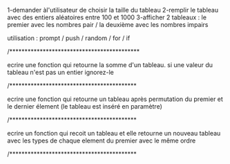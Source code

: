 ﻿1-demander àl'utilisateur de choisir la taille du tableau
2-remplir le tableau avec des entiers aléatoires entre 100 et 1000
3-afficher 2 tableaux :
le premier avec les nombres pair / la deuxième avec les nombres impairs

utilisation : prompt / push / random / for / if



/*******************************************

ecrire une fonction qui retourne la somme d'un tableau. si une valeur du tableau n'est pas un entier ignorez-le

/******************************************

ecrire une fonction qui retourne un tableau après permutation du premier et le dernier élement (le tableau est inséré en paramètre)

/******************************************

ecrire un fonction qui recoit un tableau et elle retourne un nouveau tableau avec les types de chaque element du premier avec le même ordre

/******************************************



